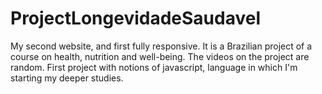 # ProjectLongevidadeSaudavel
My second website, and first fully responsive. It is a Brazilian project of a course on health, nutrition and well-being. The videos on the project are random.
First project with notions of javascript, language in which I'm starting my deeper studies.

